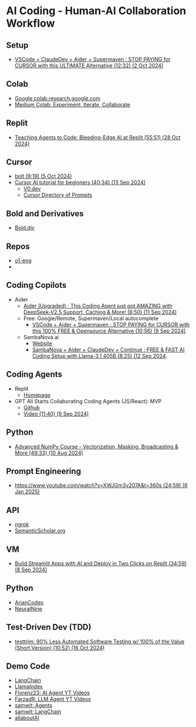 # AI Coding - Human-AI Collaboration Workflow

## Setup

* [VSCode + ClaudeDev + Aider + Supermaven : STOP PAYING for CURSOR with this ULTIMATE Alternative (12:32) (2 Oct 2024)](https://www.youtube.com/watch?v=zLQuBSuzu2w&t=605s)

## Colab

* [Google colab.research.google.com](https://colab.research.google.com)
* [Medium Colab: Experiment, Iterate, Collaborate](https://medium.com/google-colab)
  
## Replit

* [Teaching Agents to Code: Bleeding-Edge AI at Replit (55:51) (28 Oct 2024)](https://www.youtube.com/watch?v=vw727qcskUQ)

## Cursor

* [bolt (9:19) (5 Oct 2024)](https://www.youtube.com/watch?v=pw-XCRa-FOI)
* [Cursor AI tutorial for beginners (40:34) (13 Sep 2024)](https://www.youtube.com/watch?v=gqUQbjsYZLQ&t=19s)
  * [V0.dev](https://v0.dev/chat)
  * [Cursor Directory of Prompts](https://www.cursordirectory.com/)

## Bold and Derivatives

* [Bold.div](https://github.com/stackblitz-labs/bolt.diy)

## Repos

* [o1-eng](https://github.com/Doriandarko/o1-engineer/blob/main/o1-eng.py)
* []()

## Coding Copilots

* Aider
  * [Aider (Upgraded) : This Coding Agent just got AMAZING with DeepSeek-V2.5 Support, Caching & More! (8:50) (11 Sep 2024)](https://www.youtube.com/watch?v=s0nzjuJeibQ)
  * Free: Google/Remote, Supermaven/Local autocomplete
    * [VSCode + Aider + Supermaven : STOP PAYING for CURSOR with this 100% FREE & Opensource Alternative (10:56) (9 Sep 2024)](https://www.youtube.com/watch?v=XkDSQq0fwfU)
  * SambaNova.ai
    * [Website](https://cloud.sambanova.ai/)
    * [SambaNova + Aider + ClaudeDev + Continue : FREE & FAST AI Coding Setup with Llama-3.1 405B (8:25) (12 Sep 2024](https://www.youtube.com/watch?v=MNuRBOB2r38)

## Coding Agents

* Replit
  * [Homepage](https://docs.replit.com/replitai/agent)
* GPT All Starts Collaborating Coding Agents (JS/React): MVP
  * [Github](https://github.com/kyaukyuai/gpt-all-star)
  * [Video (11:40) (9 Sep 2024)](https://www.youtube.com/watch?v=CD6nhqOd79o)

## Python

* [Advanced NumPy Course - Vectorization, Masking, Broadcasting & More (49:33) (10 Aug 2024)](https://www.youtube.com/watch?v=pQt8yQuPOGo)

## Prompt Engineering

* [https://www.youtube.com/watch?v=XWJGm3y207A&t=360s (24:59) (6 Jan 2025)](https://www.youtube.com/watch?v=XWJGm3y207A&t=360s)

## API

* [ngrok](https://dashboard.ngrok.com/api-keys)
* [SemanticScholar.org](https://www.semanticscholar.org/product/api?utm_campaign=API%20Newsletter&utm_medium=email&_hsenc=p2ANqtz-9a5h4UBgAuUX1V2CpJpbabUdl-tq8EtLy90esNnQM1y5rFYRML7xpnsQWKx57KBtpZFW-UKYRdqEoC3Z_HyZrLyHgIuQ&_hsmi=324220994&utm_source=hs_email)

## VM

* [Build Streamlit Apps with AI and Deploy in Two Clicks on Replit (34:59) (8 Sep 2024)](https://www.youtube.com/watch?v=UFyXVC_nzZE)

## Python

* [ArjanCodes](https://www.youtube.com/@ArjanCodes/videos)
* [NeuralNine](https://www.youtube.com/@NeuralNine/videos)

## Test-Driven Dev (TDD)

* [testtrim: 90% Less Automated Software Testing w/ 100% of the Value (Short Version) (10:52) (16 Oct 2024)](https://www.youtube.com/watch?v=wNPeTxf3xFw)

## Demo Code

* [LangChain](https://www.youtube.com/@LangChain)
* [LlamaIndex](https://www.youtube.com/@LlamaIndex/videos)
* [Florenz23: AI Agent YT Videos](https://github.com/Florenz23/ai-agent-videos/tree/master/youtube_automation)
* [FarzadR: LLM Agent YT Videos](https://github.com/Farzad-R/LLM-Zero-to-Hundred)
* [samwit: Agents](https://github.com/samwit/agent_tutorials)
* [samwit: LangChain](https://github.com/samwit/langchain-tutorials)
* [allaboutAI](https://github.com/AllAboutAI-YT?tab=repositories)